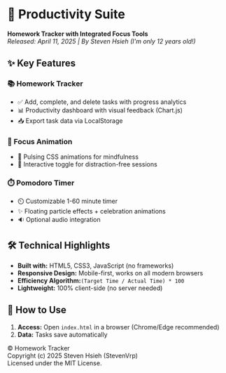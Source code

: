 # 🚀 Productivity Suite  
​**​Homework Tracker with Integrated Focus Tools​**​  
*Released: April 11, 2025 | By Steven Hsieh (I'm only 12 years old!)*

## ✨ Key Features

### 📚 Homework Tracker
- ✅ Add, complete, and delete tasks with progress analytics
- 📊 Productivity dashboard with visual feedback (Chart.js)
- 📥 Export task data via LocalStorage

### 🎯 Focus Animation
- 🧠 Pulsing CSS animations for mindfulness
- 🔄 Interactive toggle for distraction-free sessions

### ⏱️ Pomodoro Timer
- ⏲️ Customizable 1-60 minute timer
- ✨ Floating particle effects + celebration animations
- 🔉 Optional audio integration

## 🛠️ Technical Highlights
- ​**​Built with:​**​ HTML5, CSS3, JavaScript (no frameworks)
- ​**​Responsive Design:​**​ Mobile-first, works on all modern browsers
- ​**​Efficiency Algorithm:​**​ `(Target Time / Actual Time) * 100`
- ​**​Lightweight:​**​ 100% client-side (no server needed)

## 🔧 How to Use
1. ​**​Access:​**​ Open `index.html` in a browser (Chrome/Edge recommended)
2. ​**​Data:​**​ Tasks save automatically

© Homework Tracker  
Copyright (c) 2025 Steven Hsieh (StevenVrp)  
Licensed under the MIT License. 

